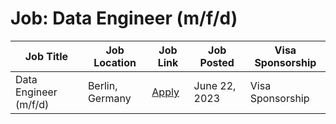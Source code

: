 # Job: Data Engineer (m/f/d)

| Job Title | Job Location | Job Link | Job Posted | Visa Sponsorship |
| --- | --- | --- | --- | --- |
| Data Engineer (m/f/d) | Berlin, Germany | [Apply](https://raisin.jobs.personio.de/job/1105316?display=en) | June 22, 2023 | Visa Sponsorship |
